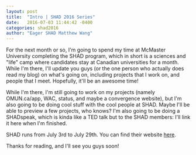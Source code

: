 ```yaml
---
layout: post
title:  "Intro | SHAD 2016 Series"
date:   2016-07-03 11:44:42 -0400
categories: shad2016
author: "Eager SHAD Matthew Wang"
---
```


For the next month or so, I'm going to spend my time at McMaster University completing the SHAD program, which in short is a sciences and "life" camp where candidates stay at Canadian universities for a month. While I'm there, I'll update you guys (or the one person who actually does read my blog) on what's going on, including projects that I work on, and people that I meet. Hopefully, it'll be an awesome time!

While I'm there, I'm still going to work on my projects (namely OMUN.ca/app, WAC, status, and maybe a convergence website), but I'm also going to be doing cool stuff with the cool people at SHAD. Maybe I'll be able to preview a few projects, who knows? I'm also going to be doing a SHADspeak, which is kinda like a TED talk but to the SHAD members: I'll link it here when I'm finished.

SHAD runs from July 3rd to July 29th. You can find their website [here](http://shad.ca).

Thanks for reading, and I'll see you guys soon!
